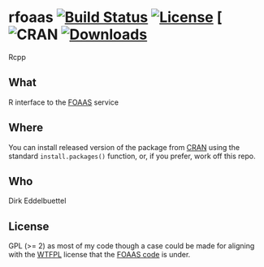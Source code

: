 # rfoaas [![Build Status](https://travis-ci.org/eddelbuettel/rfoaas.svg)](https://travis-ci.org/eddelbuettel/rfoaas) [![License](http://img.shields.io/badge/license-GPL%20%28%3E=%202%29-brightgreen.svg?style=flat)](http://www.gnu.org/licenses/gpl-2.0.html) [![CRAN](http://www.r-pkg.org/badges/version/rfoaas) [![Downloads](http://cranlogs.r-pkg.org/badges/rfoaas?color=brightgreen)](http://cran.rstudio.com/package=rfoaas)

Rcpp

## What

R interface to the [FOAAS](http://foaas.com) service 

## Where

You can install released version of the package from [CRAN](http://cran.rstudio.com/) using
the standard `install.packages()` function, or, if you prefer, work off this
repo.

## Who

Dirk Eddelbuettel

## License

GPL (>= 2) as most of my code though a case could be made for aligning with
the [WTFPL](http://www.wtfpl.net/) license that the
[FOAAS code](https://github.com/tomdionysus/foaas/) is under. 
